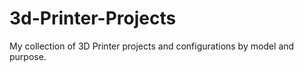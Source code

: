 # 3d-Printer-Projects
My collection of 3D Printer projects and configurations by model and purpose.
